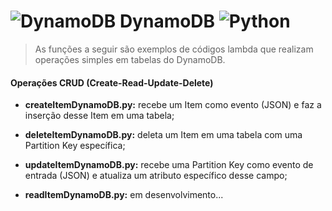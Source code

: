 # ![](https://pics.freeicons.io/uploads/icons/png/9820297401540553608-48.png "DynamoDB") DynamoDB ![](https://pics.freeicons.io/uploads/icons/png/12785093741551942290-48.png "Python")

> As funções a seguir são exemplos de códigos lambda que realizam operações simples em tabelas do DynamoDB.

#### Operações CRUD (Create-Read-Update-Delete)

- **createItemDynamoDB.py:** recebe um Item como evento (JSON) e faz a inserção desse Item em uma tabela;

- **deleteItemDynamoDB.py:** deleta um Item em uma tabela com uma Partition Key específica;

- **updateItemDynamoDB.py:** recebe uma Partition Key como evento de entrada (JSON) e atualiza um atributo específico desse campo;

- **readItemDynamoDB.py:** em desenvolvimento...
